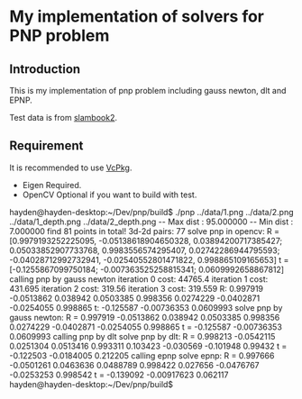 # My implementation of solvers for PNP problem
## Introduction
This is my implementation of pnp problem including gauss newton, dlt and EPNP.

Test data is from [slambook2](https://github.com/gaoxiang12/slambook2).

## Requirement
It is recommended to use [VcPkg](https://github.com/microsoft/vcpkg).

- Eigen Required.
- OpenCV Optional if you want to build with test.

hayden@hayden-desktop:~/Dev/pnp/build$ ./pnp ../data/1.png ../data/2.png ../data/1_depth.png ../data/2_depth.png 
-- Max dist : 95.000000 
-- Min dist : 7.000000 
find 81 points in total!
3d-2d pairs: 77
solve pnp in opencv:
R =
[0.9979193252225095, -0.05138618904650328, 0.03894200717385427;
 0.05033852907733768, 0.9983556574295407, 0.02742286944795593;
 -0.04028712992732941, -0.02540552801471822, 0.998865109165653]
t =
[-0.1255867099750184;
 -0.007363525258815341;
 0.0609992658867812]
calling pnp by gauss newton
iteration 0 cost: 44765.4
iteration 1 cost: 431.695
iteration 2 cost: 319.56
iteration 3 cost: 319.559
R:
  0.997919 -0.0513862   0.038942
 0.0503385   0.998356  0.0274229
-0.0402871 -0.0254055   0.998865
t:
  -0.125587
-0.00736353
  0.0609993
solve pnp by gauss newton:
R =
  0.997919 -0.0513862   0.038942
 0.0503385   0.998356  0.0274229
-0.0402871 -0.0254055   0.998865
t =
  -0.125587
-0.00736353
  0.0609993
calling pnp by dlt
solve pnp by dlt:
R =
  0.998213 -0.0542115  0.0251304
 0.0513416   0.993311   0.103423
 -0.030569  -0.101948    0.99432
t =
 -0.122503
-0.0184005
  0.212205
calling epnp
solve epnp:
R =
  0.997666 -0.0501261  0.0463636
 0.0488789   0.998422   0.027656
-0.0476767 -0.0253253   0.998542
t =
  -0.139092
-0.00917623
   0.062117
hayden@hayden-desktop:~/Dev/pnp/build$ 

